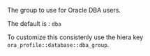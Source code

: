 The group to use for Oracle DBA users.

The default is : `dba`

To customize this consistenly use the hiera key `ora_profile::database::dba_group`.
